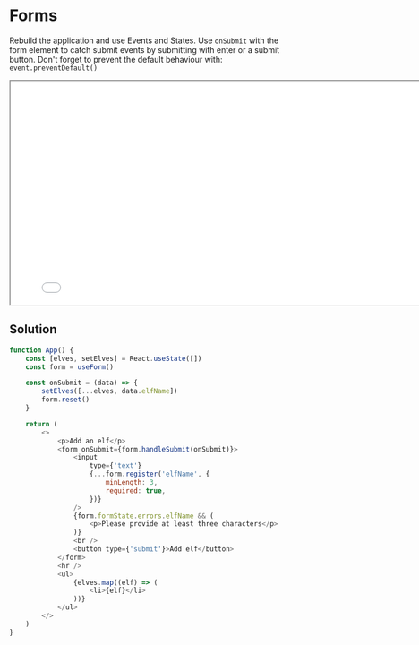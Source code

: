 # Forms

Rebuild the application and use Events and States.
Use `onSubmit` with the form element to catch submit events by submitting with enter or a submit button.
Don't forget to prevent the default behaviour with: `event.preventDefault()`

<iframe src="/exercises/react/forms/example/index.html" height="400px" width="800px"></iframe>

## Solution

```js
function App() {
    const [elves, setElves] = React.useState([])
    const form = useForm()

    const onSubmit = (data) => {
        setElves([...elves, data.elfName])
        form.reset()
    }

    return (
        <>
            <p>Add an elf</p>
            <form onSubmit={form.handleSubmit(onSubmit)}>
                <input
                    type={'text'}
                    {...form.register('elfName', {
                        minLength: 3,
                        required: true,
                    })}
                />
                {form.formState.errors.elfName && (
                    <p>Please provide at least three characters</p>
                )}
                <br />
                <button type={'submit'}>Add elf</button>
            </form>
            <hr />
            <ul>
                {elves.map((elf) => (
                    <li>{elf}</li>
                ))}
            </ul>
        </>
    )
}
```
